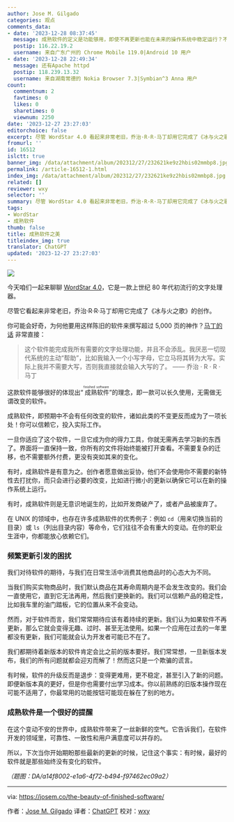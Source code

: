 ```yaml
---
author: Jose M. Gilgado
categories: 观点
comments_data:
- date: '2023-12-28 08:37:45'
  message: 成熟软件的定义是功能够用，即使不再更新也能在未来的操作系统中稳定运行？不过如果要找一个“历史悠久”直到现在还在更新的软件，确实不多，Emacs算是其中之一。
  postip: 116.22.19.2
  username: 来自广东广州的 Chrome Mobile 119.0|Android 10 用户
- date: '2023-12-28 22:49:34'
  message: 还有Apache httpd
  postip: 118.239.13.32
  username: 来自湖南常德的 Nokia Browser 7.3|Symbian^3 Anna 用户
count:
  commentnum: 2
  favtimes: 0
  likes: 0
  sharetimes: 0
  viewnum: 2250
date: '2023-12-27 23:27:03'
editorchoice: false
excerpt: 尽管 WordStar 4.0 看起来非常老旧，乔治·R·R·马丁却用它完成了《冰与火之歌》的创作。
fromurl: ''
id: 16512
islctt: true
banner_img: /data/attachment/album/202312/27/232621ke9z2hbis02mmbp8.jpg
permalink: /article-16512-1.html
index_img: /data/attachment/album/202312/27/232621ke9z2hbis02mmbp8.jpg.thumb.jpg
related: []
reviewer: wxy
selector: ''
summary: 尽管 WordStar 4.0 看起来非常老旧，乔治·R·R·马丁却用它完成了《冰与火之歌》的创作。
tags:
- WordStar
- 成熟软件
thumb: false
title: 成熟软件之美
titleindex_img: true
translator: ChatGPT
updated: '2023-12-27 23:27:03'
---
```


![](/data/attachment/album/202312/27/232621ke9z2hbis02mmbp8.jpg)


今天咱们一起来聊聊 [WordStar 4.0](https://en.wikipedia.org/wiki/WordStar)，它是一款上世纪 80 年代初流行的文字处理器。


尽管它看起来非常老旧，乔治·R·R·马丁却用它完成了《冰与火之歌》的创作。


你可能会好奇，为何他要用这样陈旧的软件来撰写超过 5,000 页的神作？[马丁的话](https://www.youtube.com/watch?v=X5REM-3nWHg) 非常直接：



> 
> 这个软件能完成我所有需要的文字处理功能，并且不会添乱。我厌恶一切现代系统的主动“帮助”，比如我输入一个小写字母，它立马将其转为大写。实际上我并不需要大写，否则我直接就会输入大写的了。 —— 乔治 · R · R · 马丁
> 
> 
> 


这款软件能够很好的体现出“<ruby> 成熟软件 <rt>  finished software </rt></ruby>”的理念，即一款可以长久使用，无需做无谓改变的软件。


成熟软件，即预期中不会有任何改变的软件，诸如此类的不变更反而成为了一项长处！你可以信赖它，投入实际工作。


一旦你适应了这个软件，一旦它成为你的得力工具，你就无需再去学习新的东西了。界面将一直保持一致，你所有的文件将始终能被打开查看。不需要复杂的迁移，也不需要额外付费，更没有突如其来的变化。


有时，成熟软件是有意为之。创作者愿意做出妥协，他们不会使用你不需要的新特性去打扰你，而只会进行必要的改变，比如进行微小的更新以确保它可以在新的操作系统上运行。


有时，成熟软件则是无意识地诞生的，比如开发商破产了，或者产品被废弃了。


在 UNIX 的领域中，也存在许多成熟软件的优秀例子：例如 `cd`（用来切换当前的目录）或 `ls`（列出目录内容）等命令，它们往往不会有重大的变动。在你的职业生涯中，你都能放心依赖它们。


### 频繁更新引发的困扰


我们对待软件的期待，与我们在日常生活中消费其他商品时的心态大为不同。


当我们购买实物商品时，我们默认商品在其寿命周期内是不会发生改变的。我们会一直使用它，直到它无法再用，然后我们更换新的。我们可以信赖产品的稳定性，比如我车里的油门踏板，它的位置从来不会变动。


然而，对于软件而言，我们常常期待应该有着持续的更新。我们认为如果软件不再更新，那么它就会变得无趣、过时、甚至无法使用。如果一个应用在过去的一年里都没有更新，我们可能就会认为开发者可能已不在了。


我们都期待着新版本的软件肯定会比之前的版本要好。我们常常想，一旦新版本发布，我们的所有问题就都会迎刃而解了！然而这只是一个欺骗的谎言。


有时候，软件的升级反而是退步：变得更难用，更不稳定，甚至引入了新的问题。即便新版本真的更好，但是你也需要付出学习成本。你以前熟练的旧版本操作现在可能不适用了，你最常用的功能按钮可能现在躲在了别的地方。


### 成熟软件是一个很好的提醒


在这个变动不安的世界中，成熟软件带来了一丝新鲜的空气。它告诉我们，在软件开发的领域里，可靠性、一致性和用户满意度可以并存的。


所以，下次当你开始期盼那些最新的更新的时候，记住这个事实：有时候，最好的软件就是那些始终没有变化的软件。


*（题图：DA/a14f8002-e1a6-4f72-b494-f97462ec09a2）*




---


via: <https://josem.co/the-beauty-of-finished-software/>


作者：[Jose M. Gilgado](https://josem.co/about/) 译者：[ChatGPT](https://linux.cn/lctt/ChatGPT) 校对：[wxy](https://github.com/wxy)